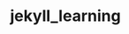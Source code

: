 <script type="text/javascript" color="0,0,255" opacity='0.7' zIndex="-2" count="99" src="https://git.hust.cc/canvas-nest.js/dist/canvas-nest.js"></script>
# jekyll_learning
